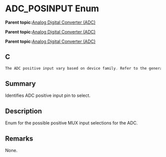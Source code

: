 # ADC\_POSINPUT Enum

**Parent topic:**[Analog Digital Converter \(ADC\)](GUID-F31CDD9C-2394-49F1-B452-378D4EB3E210.md)

**Parent topic:**[Analog Digital Converter \(ADC\)](GUID-71E0623C-498F-4F50-92AD-FCE22FA3CAB4.md)

**Parent topic:**[Analog Digital Converter \(ADC\)](GUID-6E851777-3AFA-4FC5-A7DE-14CB9DD2E033.md)

## C

```c
The ADC positive input vary based on device family. Refer to the generated header file for the actual positive input types and values.
```

## Summary

Identifies ADC positive input pin to select.

## Description

Enum for the possible positive MUX input selections for the ADC.

## Remarks

None.

